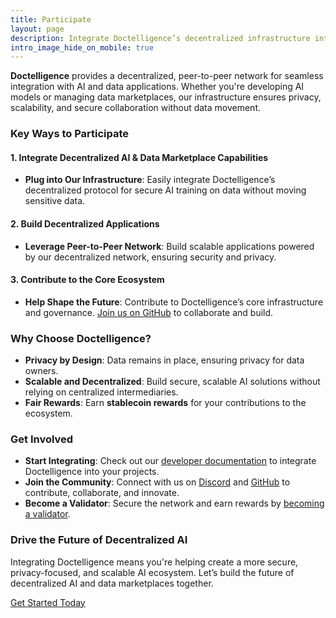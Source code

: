 ```yaml
---
title: Participate  
layout: page  
description: Integrate Doctelligence’s decentralized infrastructure into your ecosystem and help build the future of AI and data marketplaces.  
intro_image_hide_on_mobile: true  
---
```


**Doctelligence** provides a decentralized, peer-to-peer network for seamless integration with AI and data applications. Whether you're developing AI models or managing data marketplaces, our infrastructure ensures privacy, scalability, and secure collaboration without data movement.

### Key Ways to Participate

#### 1. **Integrate Decentralized AI & Data Marketplace Capabilities**
- **Plug into Our Infrastructure**: Easily integrate Doctelligence’s decentralized protocol for secure AI training on data without moving sensitive data.
  
#### 2. **Build Decentralized Applications**
- **Leverage Peer-to-Peer Network**: Build scalable applications powered by our decentralized network, ensuring security and privacy.

#### 3. **Contribute to the Core Ecosystem**
- **Help Shape the Future**: Contribute to Doctelligence’s core infrastructure and governance. [Join us on GitHub](https://github.com/Doctelligence) to collaborate and build.

### Why Choose Doctelligence?

- **Privacy by Design**: Data remains in place, ensuring privacy for data owners.
- **Scalable and Decentralized**: Build secure, scalable AI solutions without relying on centralized intermediaries.
- **Fair Rewards**: Earn **stablecoin rewards** for your contributions to the ecosystem.

### Get Involved

- **Start Integrating**: Check out our [developer documentation](https://doctelligence.github.io/docs) to integrate Doctelligence into your projects.
- **Join the Community**: Connect with us on [Discord](https://discord.com/invite/doctelligence) and [GitHub](https://github.com/Doctelligence) to contribute, collaborate, and innovate.
- **Become a Validator**: Secure the network and earn rewards by [becoming a validator](https://doctelligence.github.io/validators).

### Drive the Future of Decentralized AI

Integrating Doctelligence means you're helping create a more secure, privacy-focused, and scalable AI ecosystem. Let’s build the future of decentralized AI and data marketplaces together.

[Get Started Today](https://doctelligence.github.io/contact/)
